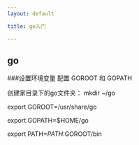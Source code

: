 ```yaml
---
layout: default

title: go入门

---
```


## go

###设置环境变量 配置 GOROOT 和 GOPATH

创建家目录下的go文件夹： mkdir ~/go

export GOROOT=/usr/share/go

export GOPATH=$HOME/go

export PATH=$PATH:$GOROOT/bin  

###  

